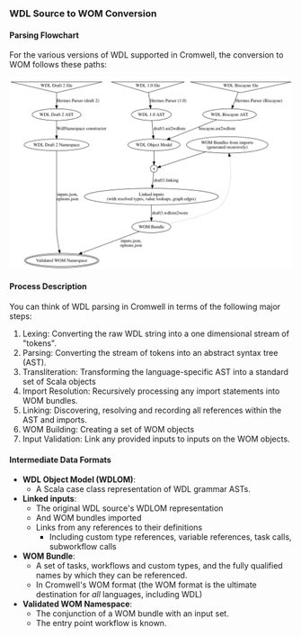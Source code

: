 ### WDL Source to WOM Conversion

#### Parsing Flowchart

For the various versions of WDL supported in Cromwell, the conversion to WOM follows
these paths: 

![Parsing Flowchart](wdlmap.svg)

#### Process Description

You can think of WDL parsing in Cromwell in terms of the following major steps:

1. Lexing: Converting the raw WDL string into a one dimensional stream of "tokens".
2. Parsing: Converting the stream of tokens into an abstract syntax tree (AST).
3. Transliteration: Transforming the language-specific AST into a standard set of Scala objects
4. Import Resolution: Recursively processing any import statements into WOM bundles.
5. Linking: Discovering, resolving and recording all references within the AST and imports.
6. WOM Building: Creating a set of WOM objects
7. Input Validation: Link any provided inputs to inputs on the WOM objects.


#### Intermediate Data Formats

* **WDL Object Model (WDLOM)**:
    * A Scala case class representation of WDL grammar ASTs.
* **Linked inputs**:
    * The original WDL source's WDLOM representation
    * And WOM bundles imported
    * Links from any references to their definitions
        * Including custom type references, variable references, task calls, subworkflow calls 
* **WOM Bundle**:
    * A set of tasks, workflows and custom types, and the fully qualified names by which they can be referenced.
    * In Cromwell's WOM format (the WOM format is the ultimate destination for _all_ languages, including WDL)
* **Validated WOM Namespace**:
    * The conjunction of a WOM bundle with an input set.
    * The entry point workflow is known.
